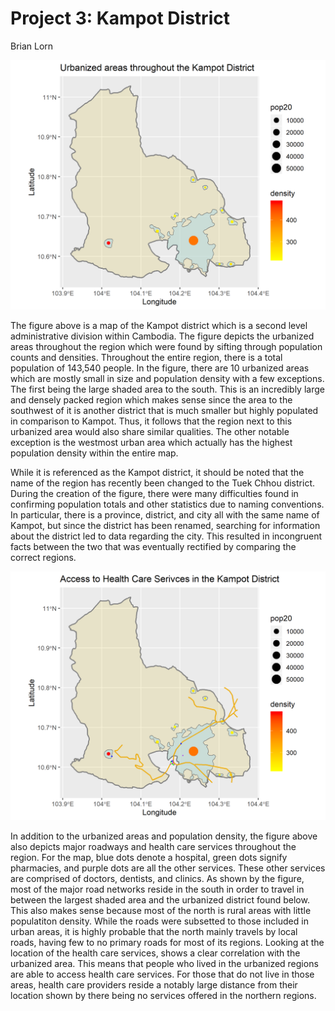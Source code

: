 # Project 3: Kampot District

Brian Lorn

![](kampot.png)

The figure above is a map of the Kampot district which is a second level administrative division within Cambodia. The figure depicts the urbanized areas throughout the region which were found by sifting through population counts and densities. Throughout the entire region, there is a total population of 143,540 people. In the figure, there are 10 urbanized areas which are mostly small in size and population density with a few exceptions. The first being the large shaded area to the south. This is an incredibly large and densely packed region which makes sense since the area to the southwest of it is another district that is much smaller but highly populated in comparison to Kampot. Thus, it follows that the region next to this urbanized area would also share similar qualities. The other notable exception is the westmost urban area which actually has the highest population density within the entire map.

While it is referenced as the Kampot district, it should be noted that the name of the region has recently been changed to the Tuek Chhou district. During the creation of the figure, there were many difficulties found in confirming population totals and other statistics due to naming conventions. In particular, there is a province, district, and city all with the same name of Kampot, but since the district has been renamed, searching for information about the district led to data regarding the city. This resulted in incongruent facts between the two that was eventually rectified by comparing the correct regions. 

![](kampot_hcf.png)

In addition to the urbanized areas and population density, the figure above also depicts major roadways and health care services throughout the region. For the map, blue dots denote a hospital, green dots signify pharmacies, and purple dots are all the other services. These other services are comprised of doctors, dentists, and clinics. As shown by the figure, most of the major road networks reside in the south in order to travel in between the largest shaded area and the urbanized district found below. This also makes sense because most of the north is rural areas with little populatiton density. While the roads were subsetted to those included in urban areas, it is highly probable that the north mainly travels by local roads, having few to no primary roads for most of its regions. Looking at the location of the health care services, shows a clear correlation with the urbanized area. This means that people who lived in the urbanized regions are able to access health care services. For those that do not live in those areas, health care providers reside a notably large distance from their location shown by there being no services offered in the northern regions. 

